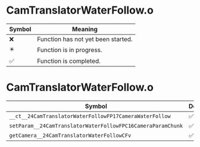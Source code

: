 # CamTranslatorWaterFollow.o
| Symbol | Meaning 
| ------------- | ------------- 
| :x: | Function has not yet been started. 
| :eight_pointed_black_star: | Function is in progress. 
| :white_check_mark: | Function is completed. 


# CamTranslatorWaterFollow.o
| Symbol | Decompiled? |
| ------------- | ------------- |
| `__ct__24CamTranslatorWaterFollowFP17CameraWaterFollow` | :white_check_mark: |
| `setParam__24CamTranslatorWaterFollowFPC16CameraParamChunk` | :white_check_mark: |
| `getCamera__24CamTranslatorWaterFollowCFv` | :white_check_mark: |
